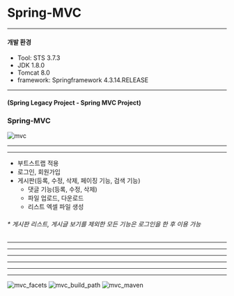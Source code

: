 # Spring-MVC

- - -
#### 개발 환경
* Tool: STS 3.7.3
* JDK 1.8.0
* Tomcat 8.0
* framework: Springframework 4.3.14.RELEASE
- - -
#### (Spring Legacy Project - Spring MVC Project) 
### Spring-MVC
![mvc](https://user-images.githubusercontent.com/58936727/71910023-7977f380-31b4-11ea-9384-d4de142139f8.png)
- - -
- - -
+ 부트스트랩 적용
+ 로그인, 회원가입
+ 게시판(등록, 수정, 삭제, 페이징 기능, 검색 기능)
  + 댓글 기능(등록, 수정, 삭제)
  + 파일 업로드, 다운로드
  + 리스트 엑셀 파일 생성
###### * 게시판 리스트, 게시글 보기를 제외한 모든 기능은 로그인을 한 후 이용 가능
- - -




- - -
- - -
- - -
- - -
- - -
![mvc_facets](https://user-images.githubusercontent.com/58936727/71910450-45510280-31b5-11ea-99cc-5f215369f146.png)
![mvc_build_path](https://user-images.githubusercontent.com/58936727/71910452-45e99900-31b5-11ea-9b08-8b2ab223420b.png)
![mvc_maven](https://user-images.githubusercontent.com/58936727/71910987-43d40a00-31b6-11ea-86e2-fc9b21881f59.jpg)
